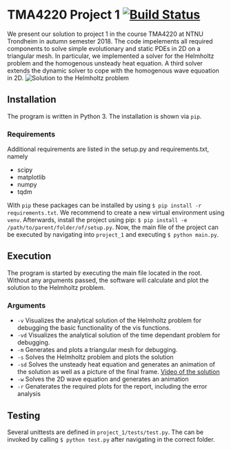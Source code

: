 # TMA4220 Project 1  [![Build Status](https://travis-ci.com/Jimpachnet/TMA4220_project_1.svg?token=oWG7xeW32J8widyCtTw8&branch=master)](https://travis-ci.com/Jimpachnet/TMA4220_project_1)
We present our solution to project 1 in the course TMA4220 at NTNU Trondheim in autumn semester 2018.
The code impelements all required components to solve simple evolutionary and static PDEs in 2D on a triangular mesh. In particular, we implemented a solver for the Helmholtz problem and the homogenous unsteady heat equation. A third solver extends the dynamic solver to cope with the homogenous wave equoation in 2D.
![Solution to the Helmholtz problem](https://i.imgur.com/HrLQhM3.png)
## Installation
The program is written in Python 3. The installation is shown via ```pip```.
### Requirements
Additional requirements are listed in the setup.py and requirements.txt, namely
* scipy
* matplotlib
* numpy
* tqdm

With ```pip``` these packages can be installed by using ```$ pip install -r requirements.txt```. We recommend to create a new virtual environment using ```venv```. Afterwards, install the project using pip: ```$ pip install -e /path/to/parent/folder/of/setup.py```. Now, the main file of the project can be executed by navigating into ```project_1``` and executing ```$ python main.py```. 
## Execution
The program is started by executing the main file located in the root. Without any arguments passed, the software will calculate and plot the solution to the Helmholtz problem.
### Arguments
* ```-v``` Visualizes the analytical solution of the Helmholtz problem for debugging the basic functionality of the vis functions.
* ```-vd``` Visualizes the analytical solution of the time dependant problem for debugging.
* ```-m``` Generates and plots a triangular mesh for debugging.
* ```-s``` Solves the Helmholtz problem and plots the solution
* ```-sd``` Solves the unsteady heat equation and generates an animation of the solution as well as a picture of the final frame. [Video of the solution](https://goo.gl/qCdw5e)
* ```-w``` Solves the 2D wave equation and generates an animation 
* ```-r``` Genaterates the required plots for the report, including the error analysis
## Testing
Several unittests are defined in ```project_1/tests/test.py```. The can be invoked by calling ```$ python test.py``` after navigating in the correct folder.
